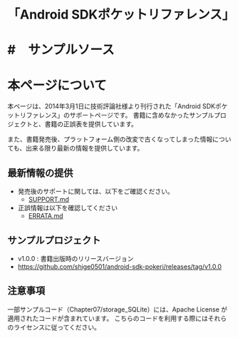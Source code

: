 # 「Android SDKポケットリファレンス」
#　サンプルソース
==================

# 本ページについて
本ページは、2014年3月1日に技術評論社様より刊行された「Android SDKポケットリファレンス」のサポートページです。
書籍に含めなかったサンプルプロジェクトと、書籍の正誤表を提供しています。

また、書籍発売後、プラットフォーム側の改変で古くなってしまった情報についても、出来る限り最新の情報を提供しています。


## 最新情報の提供

* 発売後のサポートに関しては、以下をご確認ください。
  * [SUPPORT.md](./SUPPORT.md)
* 正誤情報は以下を確認してください
  * [ERRATA.md](./ERRATA.md)


## サンプルプロジェクト

* v1.0.0 : 書籍出版時のリリースバージョン
 * https://github.com/shige0501/android-sdk-pokeri/releases/tag/v1.0.0

## 注意事項
一部サンプルコード（Chapter07/storage_SQLite）には、Apache License が適用されたコードが含まれています。
こちらのコードを利用する際にはそれらのライセンスに従ってください。

